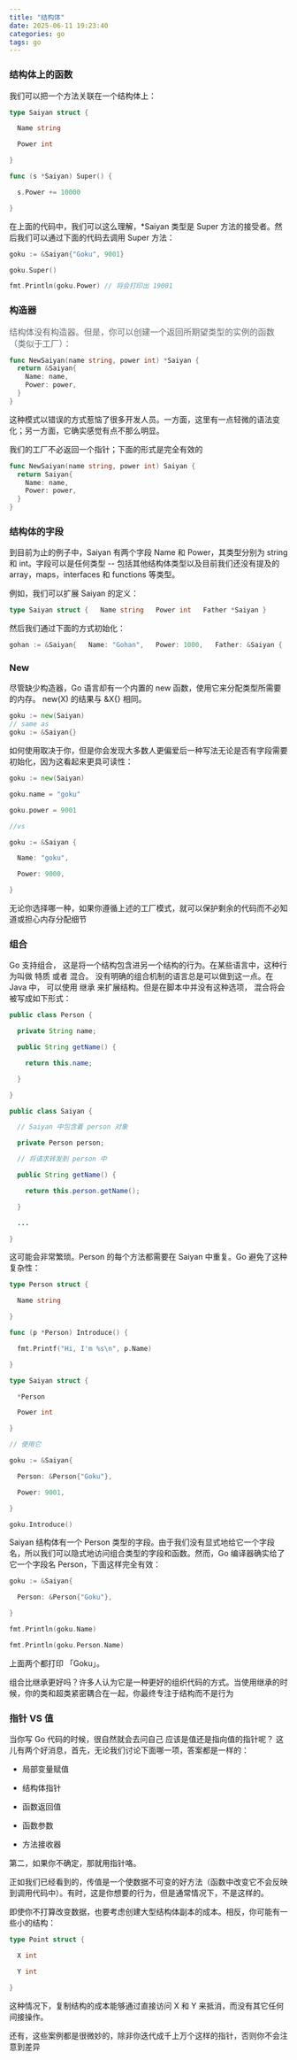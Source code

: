 ```yaml
---
title: "结构体"
date: 2025-06-11 19:23:40
categories: go
tags: go
---
```


### 结构体上的函数

我们可以把一个方法关联在一个结构体上：

``` go
type Saiyan struct {

  Name string

  Power int

}

func (s *Saiyan) Super() {

  s.Power += 10000

}
```

在上面的代码中，我们可以这么理解，\*Saiyan 类型是 Super 方法的接受者。然后我们可以通过下面的代码去调用 Super 方法：

``` go
goku := &Saiyan{"Goku", 9001}

goku.Super()

fmt.Println(goku.Power) // 将会打印出 19001
```

### **构造器**

<span style="font-size: 15px; color: rgb(99, 107, 111)">结构体没有构造器。但是，你可以创建一个返回所期望类型的实例的函数（类似于工厂）：</span>

``` go
func NewSaiyan(name string, power int) *Saiyan {
  return &Saiyan{
    Name: name,
    Power: power,
  }
}
```

这种模式以错误的方式惹恼了很多开发人员。一方面，这里有一点轻微的语法变化；另一方面，它确实感觉有点不那么明显。

我们的工厂不必返回一个指针；下面的形式是完全有效的

``` go
func NewSaiyan(name string, power int) Saiyan {
  return Saiyan{
    Name: name,
    Power: power,
  }
}
```

### 结构体的字段

到目前为止的例子中，Saiyan 有两个字段 Name 和 Power，其类型分别为 string 和 int。字段可以是任何类型 -- 包括其他结构体类型以及目前我们还没有提及的 array，maps，interfaces 和 functions 等类型。

例如，我们可以扩展 Saiyan 的定义：

``` go
type Saiyan struct {   Name string   Power int   Father *Saiyan }
```

然后我们通过下面的方式初始化：

``` go
gohan := &Saiyan{   Name: "Gohan",   Power: 1000,   Father: &Saiyan {     Name: "Goku",     Power: 9001,     Father: nil,   }, }
```

### New

尽管缺少构造器，Go 语言却有一个内置的 new 函数，使用它来分配类型所需要的内存。 new(X) 的结果与 &X{} 相同。

``` go
goku := new(Saiyan)
// same as
goku := &Saiyan{}
```

如何使用取决于你，但是你会发现大多数人更偏爱后一种写法无论是否有字段需要初始化，因为这看起来更具可读性：

``` go
goku := new(Saiyan)

goku.name = "goku"

goku.power = 9001

//vs

goku := &Saiyan {

  Name: "goku",

  Power: 9000,

}
```

无论你选择哪一种，如果你遵循上述的工厂模式，就可以保护剩余的代码而不必知道或担心内存分配细节

### 组合

Go 支持组合， 这是将一个结构包含进另一个结构的行为。在某些语言中，这种行为叫做 特质 或者 混合。 没有明确的组合机制的语言总是可以做到这一点。在 Java 中， 可以使用 继承 来扩展结构。但是在脚本中并没有这种选项， 混合将会被写成如下形式：

``` java
public class Person {

  private String name;

  public String getName() {

    return this.name;

  }

}

public class Saiyan {

  // Saiyan 中包含着 person 对象

  private Person person;

  // 将请求转发到 person 中

  public String getName() {

    return this.person.getName();

  }

  ...

}
```

这可能会非常繁琐。Person 的每个方法都需要在 Saiyan 中重复。Go 避免了这种复杂性：

``` go
type Person struct {

  Name string

}

func (p *Person) Introduce() {

  fmt.Printf("Hi, I'm %s\n", p.Name)

}

type Saiyan struct {

  *Person

  Power int

}

// 使用它

goku := &Saiyan{

  Person: &Person{"Goku"},

  Power: 9001,

}

goku.Introduce()
```

Saiyan 结构体有一个 Person 类型的字段。由于我们没有显式地给它一个字段名，所以我们可以隐式地访问组合类型的字段和函数。然而，Go 编译器确实给了它一个字段名 Person，下面这样完全有效：

``` go
goku := &Saiyan{

  Person: &Person{"Goku"},

}

fmt.Println(goku.Name)

fmt.Println(goku.Person.Name)
```

上面两个都打印 「Goku」。

组合比继承更好吗？许多人认为它是一种更好的组织代码的方式。当使用继承的时候，你的类和超类紧密耦合在一起，你最终专注于结构而不是行为

### 指针 VS 值

当你写 Go 代码的时候，很自然就会去问自己 应该是值还是指向值的指针呢？ 这儿有两个好消息，首先，无论我们讨论下面哪一项，答案都是一样的：

- 局部变量赋值

- 结构体指针

- 函数返回值

- 函数参数

- 方法接收器

第二，如果你不确定，那就用指针咯。

正如我们已经看到的，传值是一个使数据不可变的好方法（函数中改变它不会反映到调用代码中）。有时，这是你想要的行为，但是通常情况下，不是这样的。

即使你不打算改变数据，也要考虑创建大型结构体副本的成本。相反，你可能有一些小的结构：

``` go
type Point struct {

  X int

  Y int

}
```

这种情况下，复制结构的成本能够通过直接访问 X 和 Y 来抵消，而没有其它任何间接操作。

还有，这些案例都是很微妙的，除非你迭代成千上万个这样的指针，否则你不会注意到差异
